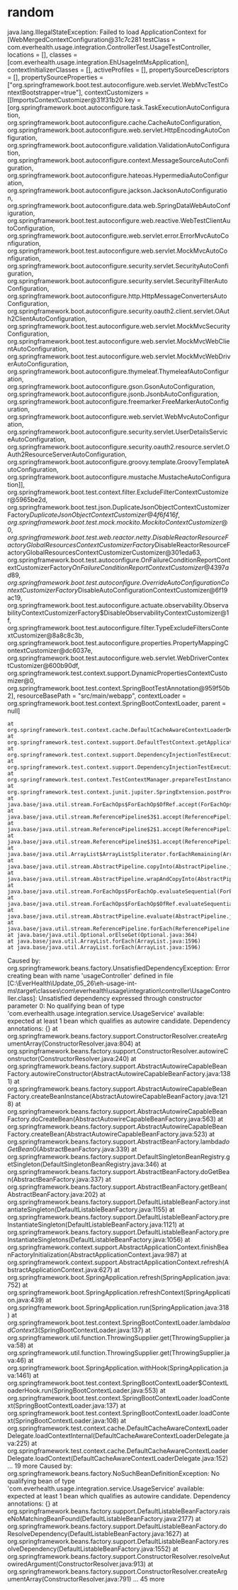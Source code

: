 # random

java.lang.IllegalStateException: Failed to load ApplicationContext for [WebMergedContextConfiguration@31c7c281 testClass = com.everhealth.usage.integration.ControllerTest.UsageTestController, locations = [], classes = [com.everhealth.usage.integration.EhUsageIntMsApplication], contextInitializerClasses = [], activeProfiles = [], propertySourceDescriptors = [], propertySourceProperties = ["org.springframework.boot.test.autoconfigure.web.servlet.WebMvcTestContextBootstrapper=true"], contextCustomizers = [[ImportsContextCustomizer@31f31b20 key = [org.springframework.boot.autoconfigure.task.TaskExecutionAutoConfiguration, org.springframework.boot.autoconfigure.cache.CacheAutoConfiguration, org.springframework.boot.autoconfigure.web.servlet.HttpEncodingAutoConfiguration, org.springframework.boot.autoconfigure.validation.ValidationAutoConfiguration, org.springframework.boot.autoconfigure.context.MessageSourceAutoConfiguration, org.springframework.boot.autoconfigure.hateoas.HypermediaAutoConfiguration, org.springframework.boot.autoconfigure.jackson.JacksonAutoConfiguration, org.springframework.boot.autoconfigure.data.web.SpringDataWebAutoConfiguration, org.springframework.boot.test.autoconfigure.web.reactive.WebTestClientAutoConfiguration, org.springframework.boot.autoconfigure.web.servlet.error.ErrorMvcAutoConfiguration, org.springframework.boot.test.autoconfigure.web.servlet.MockMvcAutoConfiguration, org.springframework.boot.autoconfigure.security.servlet.SecurityAutoConfiguration, org.springframework.boot.autoconfigure.security.servlet.SecurityFilterAutoConfiguration, org.springframework.boot.autoconfigure.http.HttpMessageConvertersAutoConfiguration, org.springframework.boot.autoconfigure.security.oauth2.client.servlet.OAuth2ClientAutoConfiguration, org.springframework.boot.test.autoconfigure.web.servlet.MockMvcSecurityConfiguration, org.springframework.boot.test.autoconfigure.web.servlet.MockMvcWebClientAutoConfiguration, org.springframework.boot.test.autoconfigure.web.servlet.MockMvcWebDriverAutoConfiguration, org.springframework.boot.autoconfigure.thymeleaf.ThymeleafAutoConfiguration, org.springframework.boot.autoconfigure.gson.GsonAutoConfiguration, org.springframework.boot.autoconfigure.jsonb.JsonbAutoConfiguration, org.springframework.boot.autoconfigure.freemarker.FreeMarkerAutoConfiguration, org.springframework.boot.autoconfigure.web.servlet.WebMvcAutoConfiguration, org.springframework.boot.autoconfigure.security.servlet.UserDetailsServiceAutoConfiguration, org.springframework.boot.autoconfigure.security.oauth2.resource.servlet.OAuth2ResourceServerAutoConfiguration, org.springframework.boot.autoconfigure.groovy.template.GroovyTemplateAutoConfiguration, org.springframework.boot.autoconfigure.mustache.MustacheAutoConfiguration]], org.springframework.boot.test.context.filter.ExcludeFilterContextCustomizer@5965be2d, org.springframework.boot.test.json.DuplicateJsonObjectContextCustomizerFactory$DuplicateJsonObjectContextCustomizer@4f6f416f, org.springframework.boot.test.mock.mockito.MockitoContextCustomizer@0, org.springframework.boot.test.web.reactor.netty.DisableReactorResourceFactoryGlobalResourcesContextCustomizerFactory$DisableReactorResourceFactoryGlobalResourcesContextCustomizerCustomizer@301eda63, org.springframework.boot.test.autoconfigure.OnFailureConditionReportContextCustomizerFactory$OnFailureConditionReportContextCustomizer@4397ad89, org.springframework.boot.test.autoconfigure.OverrideAutoConfigurationContextCustomizerFactory$DisableAutoConfigurationContextCustomizer@6f19ac19, org.springframework.boot.test.autoconfigure.actuate.observability.ObservabilityContextCustomizerFactory$DisableObservabilityContextCustomizer@1f, org.springframework.boot.test.autoconfigure.filter.TypeExcludeFiltersContextCustomizer@8a8c8c3b, org.springframework.boot.test.autoconfigure.properties.PropertyMappingContextCustomizer@dc6037e, org.springframework.boot.test.autoconfigure.web.servlet.WebDriverContextCustomizer@600b90df, org.springframework.test.context.support.DynamicPropertiesContextCustomizer@0, org.springframework.boot.test.context.SpringBootTestAnnotation@959f50b2], resourceBasePath = "src/main/webapp", contextLoader = org.springframework.boot.test.context.SpringBootContextLoader, parent = null]

	at org.springframework.test.context.cache.DefaultCacheAwareContextLoaderDelegate.loadContext(DefaultCacheAwareContextLoaderDelegate.java:180)
	at org.springframework.test.context.support.DefaultTestContext.getApplicationContext(DefaultTestContext.java:130)
	at org.springframework.test.context.support.DependencyInjectionTestExecutionListener.injectDependencies(DependencyInjectionTestExecutionListener.java:155)
	at org.springframework.test.context.support.DependencyInjectionTestExecutionListener.prepareTestInstance(DependencyInjectionTestExecutionListener.java:111)
	at org.springframework.test.context.TestContextManager.prepareTestInstance(TestContextManager.java:260)
	at org.springframework.test.context.junit.jupiter.SpringExtension.postProcessTestInstance(SpringExtension.java:160)
	at java.base/java.util.stream.ForEachOps$ForEachOp$OfRef.accept(ForEachOps.java:184)
	at java.base/java.util.stream.ReferencePipeline$3$1.accept(ReferencePipeline.java:197)
	at java.base/java.util.stream.ReferencePipeline$2$1.accept(ReferencePipeline.java:179)
	at java.base/java.util.stream.ReferencePipeline$3$1.accept(ReferencePipeline.java:197)
	at java.base/java.util.ArrayList$ArrayListSpliterator.forEachRemaining(ArrayList.java:1708)
	at java.base/java.util.stream.AbstractPipeline.copyInto(AbstractPipeline.java:509)
	at java.base/java.util.stream.AbstractPipeline.wrapAndCopyInto(AbstractPipeline.java:499)
	at java.base/java.util.stream.ForEachOps$ForEachOp.evaluateSequential(ForEachOps.java:151)
	at java.base/java.util.stream.ForEachOps$ForEachOp$OfRef.evaluateSequential(ForEachOps.java:174)
	at java.base/java.util.stream.AbstractPipeline.evaluate(AbstractPipeline.java:234)
	at java.base/java.util.stream.ReferencePipeline.forEach(ReferencePipeline.java:596)
	at java.base/java.util.Optional.orElseGet(Optional.java:364)
	at java.base/java.util.ArrayList.forEach(ArrayList.java:1596)
	at java.base/java.util.ArrayList.forEach(ArrayList.java:1596)
Caused by: org.springframework.beans.factory.UnsatisfiedDependencyException: Error creating bean with name 'usageController' defined in file [C:\EverHealth\Update_05_26\eh-usage-int-ms\target\classes\com\everhealth\usage\integration\controller\UsageController.class]: Unsatisfied dependency expressed through constructor parameter 0: No qualifying bean of type 'com.everhealth.usage.integration.service.UsageService' available: expected at least 1 bean which qualifies as autowire candidate. Dependency annotations: {}
	at org.springframework.beans.factory.support.ConstructorResolver.createArgumentArray(ConstructorResolver.java:804)
	at org.springframework.beans.factory.support.ConstructorResolver.autowireConstructor(ConstructorResolver.java:240)
	at org.springframework.beans.factory.support.AbstractAutowireCapableBeanFactory.autowireConstructor(AbstractAutowireCapableBeanFactory.java:1381)
	at org.springframework.beans.factory.support.AbstractAutowireCapableBeanFactory.createBeanInstance(AbstractAutowireCapableBeanFactory.java:1218)
	at org.springframework.beans.factory.support.AbstractAutowireCapableBeanFactory.doCreateBean(AbstractAutowireCapableBeanFactory.java:563)
	at org.springframework.beans.factory.support.AbstractAutowireCapableBeanFactory.createBean(AbstractAutowireCapableBeanFactory.java:523)
	at org.springframework.beans.factory.support.AbstractBeanFactory.lambda$doGetBean$0(AbstractBeanFactory.java:339)
	at org.springframework.beans.factory.support.DefaultSingletonBeanRegistry.getSingleton(DefaultSingletonBeanRegistry.java:346)
	at org.springframework.beans.factory.support.AbstractBeanFactory.doGetBean(AbstractBeanFactory.java:337)
	at org.springframework.beans.factory.support.AbstractBeanFactory.getBean(AbstractBeanFactory.java:202)
	at org.springframework.beans.factory.support.DefaultListableBeanFactory.instantiateSingleton(DefaultListableBeanFactory.java:1155)
	at org.springframework.beans.factory.support.DefaultListableBeanFactory.preInstantiateSingleton(DefaultListableBeanFactory.java:1121)
	at org.springframework.beans.factory.support.DefaultListableBeanFactory.preInstantiateSingletons(DefaultListableBeanFactory.java:1056)
	at org.springframework.context.support.AbstractApplicationContext.finishBeanFactoryInitialization(AbstractApplicationContext.java:987)
	at org.springframework.context.support.AbstractApplicationContext.refresh(AbstractApplicationContext.java:627)
	at org.springframework.boot.SpringApplication.refresh(SpringApplication.java:752)
	at org.springframework.boot.SpringApplication.refreshContext(SpringApplication.java:439)
	at org.springframework.boot.SpringApplication.run(SpringApplication.java:318)
	at org.springframework.boot.test.context.SpringBootContextLoader.lambda$loadContext$3(SpringBootContextLoader.java:137)
	at org.springframework.util.function.ThrowingSupplier.get(ThrowingSupplier.java:58)
	at org.springframework.util.function.ThrowingSupplier.get(ThrowingSupplier.java:46)
	at org.springframework.boot.SpringApplication.withHook(SpringApplication.java:1461)
	at org.springframework.boot.test.context.SpringBootContextLoader$ContextLoaderHook.run(SpringBootContextLoader.java:553)
	at org.springframework.boot.test.context.SpringBootContextLoader.loadContext(SpringBootContextLoader.java:137)
	at org.springframework.boot.test.context.SpringBootContextLoader.loadContext(SpringBootContextLoader.java:108)
	at org.springframework.test.context.cache.DefaultCacheAwareContextLoaderDelegate.loadContextInternal(DefaultCacheAwareContextLoaderDelegate.java:225)
	at org.springframework.test.context.cache.DefaultCacheAwareContextLoaderDelegate.loadContext(DefaultCacheAwareContextLoaderDelegate.java:152)
	... 19 more
Caused by: org.springframework.beans.factory.NoSuchBeanDefinitionException: No qualifying bean of type 'com.everhealth.usage.integration.service.UsageService' available: expected at least 1 bean which qualifies as autowire candidate. Dependency annotations: {}
	at org.springframework.beans.factory.support.DefaultListableBeanFactory.raiseNoMatchingBeanFound(DefaultListableBeanFactory.java:2177)
	at org.springframework.beans.factory.support.DefaultListableBeanFactory.doResolveDependency(DefaultListableBeanFactory.java:1627)
	at org.springframework.beans.factory.support.DefaultListableBeanFactory.resolveDependency(DefaultListableBeanFactory.java:1552)
	at org.springframework.beans.factory.support.ConstructorResolver.resolveAutowiredArgument(ConstructorResolver.java:913)
	at org.springframework.beans.factory.support.ConstructorResolver.createArgumentArray(ConstructorResolver.java:791)
	... 45 more
